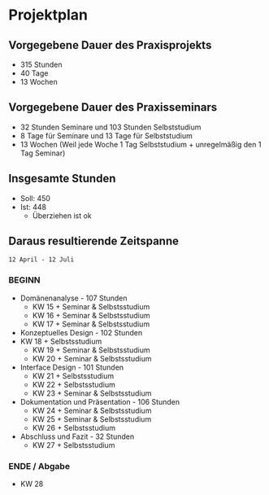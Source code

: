# Projektplan

## Vorgegebene Dauer des Praxisprojekts
- 315 Stunden
- 40 Tage
- 13 Wochen
## Vorgegebene Dauer des Praxisseminars
- 32 Stunden Seminare und 103 Stunden Selbststudium
- 8 Tage für Seminare und 13 Tage für Selbststudium
- 13 Wochen (Weil jede Woche 1 Tag Selbststudium + unregelmäßig den 1 Tag Seminar)

## Insgesamte Stunden
- Soll: 450
- Ist: 448
    - Überziehen ist ok

## Daraus resultierende Zeitspanne
`12 April - 12 Juli`

### BEGINN 
- Domänenanalyse - 107 Stunden
  - KW 15 + Seminar & Selbstsstudium 
  - KW 16 + Seminar & Selbstsstudium 
  - KW 17 + Seminar & Selbstsstudium
- Konzeptuelles Design - 102 Stunden
- KW 18 + Selbstsstudium              
  - KW 19 + Seminar & Selbstsstudium
  - KW 20 + Seminar & Selbstsstudium
- Interface Design - 101 Stunden
  - KW 21 + Selbstsstudium
  - KW 22 + Selbstsstudium
  - KW 23 + Seminar & Selbstsstudium
- Dokumentation und Präsentation - 106 Stunden
  - KW 24 + Seminar & Selbstsstudium
  - KW 25 + Seminar & Selbstsstudium
  - KW 26 + Selbstsstudium
- Abschluss und Fazit - 32 Stunden
  - KW 27 + Selbstsstudium
### ENDE / Abgabe
- KW 28
